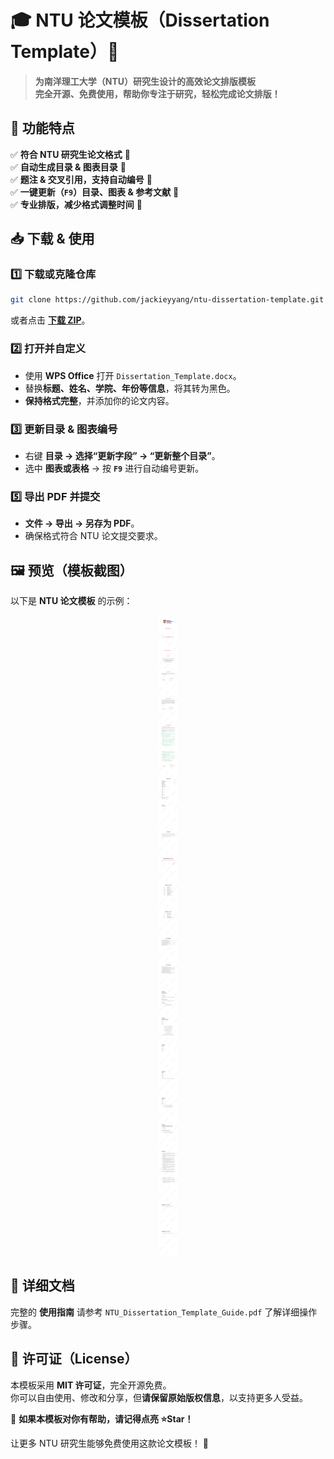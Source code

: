 # 🎓 NTU 论文模板（Dissertation Template）📄

> **为南洋理工大学（NTU）研究生设计的高效论文排版模板**  
> **完全开源、免费使用，帮助你专注于研究，轻松完成论文排版！**  

## 🚀 功能特点

✅ **符合 NTU 研究生论文格式** 📄  
✅ **自动生成目录 & 图表目录** 📜  
✅ **题注 & 交叉引用，支持自动编号** 📖  
✅ **一键更新（`F9`）目录、图表 & 参考文献** 🔄  
✅ **专业排版，减少格式调整时间** 🎯  



## 📥 下载 & 使用

### **1️⃣ 下载或克隆仓库**
```bash
git clone https://github.com/jackieyyang/ntu-dissertation-template.git
```
或者点击 [**下载 ZIP**](https://github.com/jackieyyang/ntu-dissertation-template/archive/refs/heads/main.zip)。

### **2️⃣ 打开并自定义**
- 使用 **WPS Office** 打开 `Dissertation_Template.docx`。
- 替换**标题、姓名、学院、年份等信息**，将其转为黑色。
- **保持格式完整**，并添加你的论文内容。

### **3️⃣ 更新目录 & 图表编号**
- 右键 **目录 → 选择“更新字段” → “更新整个目录”**。
- 选中 **图表或表格** → 按 **`F9`** 进行自动编号更新。

### **5️⃣ 导出 PDF 并提交**
- **文件 → 导出 → 另存为 PDF**。
- 确保格式符合 NTU 论文提交要求。



## 🖼 预览（模板截图）

以下是 **NTU 论文模板** 的示例：

<div align="center">
    <img src="./Dissertation%20Template.png" alt="Dissertation Template">
</div>




## 📖 详细文档

完整的 **使用指南** 请参考 `NTU_Dissertation_Template_Guide.pdf` 了解详细操作步骤。



## 📝 许可证（License）

本模板采用 **MIT 许可证**，完全开源免费。  
你可以自由使用、修改和分享，但**请保留原始版权信息**，以支持更多人受益。



🎉 **如果本模板对你有帮助，请记得点亮 ⭐Star！**

让更多 NTU 研究生能够免费使用这款论文模板！ 🚀